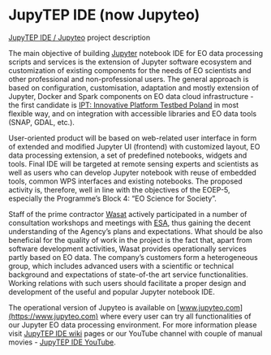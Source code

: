 # JupyTEP IDE (now Jupyteo)
[JupyTEP IDE / Jupyteo](https://www.jupyteo.com) project description

The main objective of building [Jupyter](http://jupyter.org/) notebook IDE for EO data processing scripts and services is the extension of Jupyter software ecosystem and customization of existing components for the needs of EO scientists and other professional and non-professional users. The general approach is based on configuration, customisation, adaptation and mostly extension of Jupyter, Docker and Spark components on EO data cloud infrastructure - the first candidate is [IPT: Innovative Platform Testbed Poland](http://eocloud.cloudferro.com/) in most flexible way, and on integration with accessible libraries and EO data tools (SNAP, GDAL, etc.). 


User-oriented product will be based on web-related user interface in form of extended and modified Jupyter UI (frontend) with customized layout, EO data processing extension, a set of predefined notebooks, widgets and tools. Final IDE will be targeted at remote sensing experts and scientists as well as users who can develop Jupyter notebook with reuse of embedded tools, common WPS interfaces and existing notebooks. The proposed activity is, therefore, well in line with the objectives of the EOEP-5, especially the Programme’s Block 4: “EO Science for Society”. 

Staff of the prime contractor [Wasat](http://www.wasat.pl/) actively participated in a number of consultation workshops and meetings with [ESA](http://www.esa.int), thus gaining the decent understanding of the Agency’s plans and expectations. What should be also beneficial for the quality of work in the project is the fact that, apart from software development activities, Wasat provides operationally services partly based on EO data. The company’s customers form a heterogeneous group, which includes advanced users with a scientific or technical background and expectations of state-of-the art service functionalities. Working relations with such users should facilitate a proper design and development of the useful and popular Jupyter notebook IDE.  

The operational version of Jupyteo is available on [www.jupyteo.com](https://www.jupyteo.com) where every user can try all functionalities of our Jupyter EO data processing environment. For more information please visit [JupyTEP IDE wiki](https://github.com/wasat/JupyTEPIDE/wiki) pages or our YouTube channel with couple of manual movies - [JupyTEP IDE YouTube](https://www.youtube.com/playlist?list=PLYBBaO7mQ4q6lcnH6K0QGIF11Zi3U0ccY).
 
